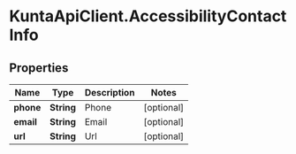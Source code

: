 # KuntaApiClient.AccessibilityContactInfo

## Properties
Name | Type | Description | Notes
------------ | ------------- | ------------- | -------------
**phone** | **String** | Phone | [optional] 
**email** | **String** | Email | [optional] 
**url** | **String** | Url | [optional] 


